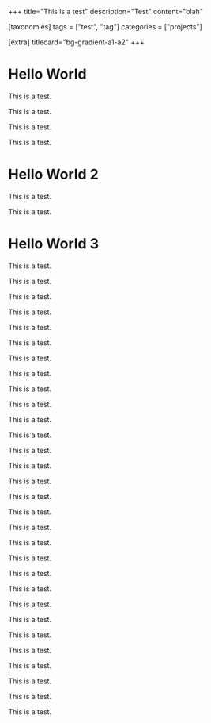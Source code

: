 +++
title="This is a test"
description="Test"
content="blah"

[taxonomies]
tags = ["test", "tag"]
categories = ["projects"]

[extra]
titlecard="bg-gradient-a1-a2"
+++

# Hello World

This is a test.

This is a test.

This is a test.

This is a test.

# Hello World 2

This is a test.

This is a test.

<!-- more -->

# Hello World 3

This is a test.

This is a test.

This is a test.

This is a test.

This is a test.

This is a test.

This is a test.

This is a test.

This is a test.

This is a test.

This is a test.

This is a test.

This is a test.

This is a test.

This is a test.

This is a test.

This is a test.

This is a test.

This is a test.

This is a test.

This is a test.

This is a test.

This is a test.

This is a test.

This is a test.

This is a test.

This is a test.

This is a test.

This is a test.

This is a test.